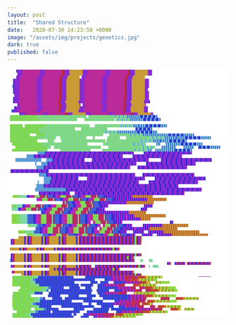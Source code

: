 ```yaml
---
layout: post
title:  "Shared Structure"
date:   2020-07-30 14:23:58 +0000
image: "/assets/img/projects/genetics.jpg"
dark: true
published: false
---
```




<img src="/assets/img/projects/genetics.jpg" />